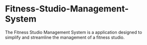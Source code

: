 # Fitness-Studio-Management-System
The Fitness Studio Management System is a  application designed to simplify and streamline the management of a fitness studio. 
